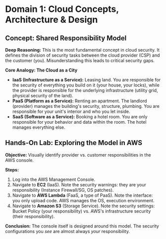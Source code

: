 # Domain 1: Cloud Concepts, Architecture & Design

## Concept: Shared Responsibility Model
**Deep Reasoning:** This is the most fundamental concept in cloud security. It defines the division of security tasks between the cloud provider (CSP) and the customer (you). Misunderstanding this leads to critical security gaps.

**Core Analogy: The Cloud as a City**
- **IaaS (Infrastructure as a Service):** Leasing land. You are responsible for the security of everything you build on it (your house, your locks), while the provider is responsible for the underlying infrastructure (utility grid, physical security of the land).
- **PaaS (Platform as a Service):** Renting an apartment. The landlord (provider) manages the building's security, structure, plumbing. You are responsible for your unit's interior and who you let inside.
- **SaaS (Software as a Service):** Booking a hotel room. You are only responsible for your behavior and data within the room. The hotel manages everything else.

## Hands-On Lab: Exploring the Model in AWS
**Objective:** Visually identify provider vs. customer responsibilities in the AWS console.

**Steps:**
1.  Log into the AWS Management Console.
2.  Navigate to **EC2** (IaaS). Note the security warnings: they are your responsibility (Instance Firewall/SG, OS patches).
3.  Navigate to **AWS Lambda** (FaaS, a type of PaaS). Note the interface: you only upload code. AWS manages the OS, execution environment.
4.  Navigate to **Amazon S3** (Storage Service). Note the security settings: Bucket Policy (your responsibility) vs. AWS's infrastructure security (their responsibility).

**Conclusion:** The console itself is designed around this model. The security configurations you *see* are almost always *your* responsibility.
